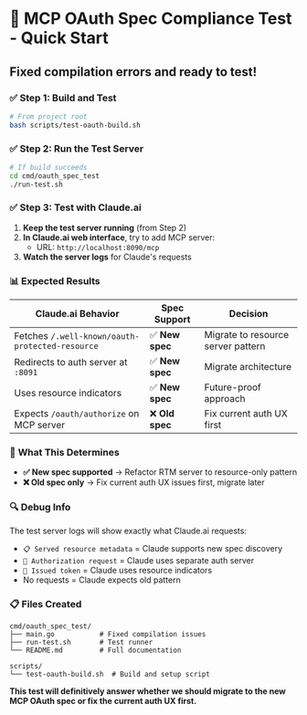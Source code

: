 # 🧪 MCP OAuth Spec Compliance Test - Quick Start

## Fixed compilation errors and ready to test!

### ✅ **Step 1: Build and Test**
```bash
# From project root
bash scripts/test-oauth-build.sh
```

### ✅ **Step 2: Run the Test Server**
```bash
# If build succeeds
cd cmd/oauth_spec_test 
./run-test.sh
```

### ✅ **Step 3: Test with Claude.ai**
1. **Keep the test server running** (from Step 2)
2. **In Claude.ai web interface**, try to add MCP server:
   - URL: `http://localhost:8090/mcp`
3. **Watch the server logs** for Claude's requests

### 📊 **Expected Results**

| Claude.ai Behavior | Spec Support | Decision |
|-------------------|--------------|----------|
| Fetches `/.well-known/oauth-protected-resource` | ✅ **New spec** | Migrate to resource server pattern |
| Redirects to auth server at `:8091` | ✅ **New spec** | Migrate architecture |
| Uses resource indicators | ✅ **New spec** | Future-proof approach |
| Expects `/oauth/authorize` on MCP server | ❌ **Old spec** | Fix current auth UX first |

### 🎯 **What This Determines**

- **✅ New spec supported** → Refactor RTM server to resource-only pattern  
- **❌ Old spec only** → Fix current auth UX issues first, migrate later

### 🔍 **Debug Info**

The test server logs will show exactly what Claude.ai requests:
- `📋 Served resource metadata` = Claude supports new spec discovery
- `🔐 Authorization request` = Claude uses separate auth server  
- `🎫 Issued token` = Claude uses resource indicators
- No requests = Claude expects old pattern

### 📋 **Files Created**
```
cmd/oauth_spec_test/
├── main.go           # Fixed compilation issues
├── run-test.sh       # Test runner 
└── README.md         # Full documentation

scripts/
└── test-oauth-build.sh  # Build and setup script
```

**This test will definitively answer whether we should migrate to the new MCP OAuth spec or fix the current auth UX first.**
